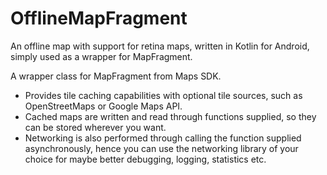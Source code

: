 # OfflineMapFragment
An offline map with support for retina maps, written in Kotlin for Android, simply used as a wrapper for MapFragment.

A wrapper class for MapFragment from Maps SDK. 

- Provides tile caching capabilities with optional tile sources, such as OpenStreetMaps or Google Maps API. 
- Cached maps are written and read through functions supplied, so they can be stored wherever you want. 
- Networking is also performed through calling the function supplied asynchronously, hence you can use the networking library of your choice for maybe better debugging, logging, statistics etc.
